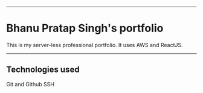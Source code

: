 *****************************************************
# Bhanu Pratap Singh's portfolio


This is my server-less professional portfolio. It uses AWS and ReactJS.

_____________________

## Technologies used
Git and Github
SSH

